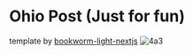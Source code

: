 # Ohio Post (Just for fun)

template by [bookworm-light-nextjs](https://github.com/themefisher/bookworm-light-nextjs)
![4a3](https://user-images.githubusercontent.com/48949523/215474750-ae42697b-9aeb-45a7-9e28-a10666922afd.png)
